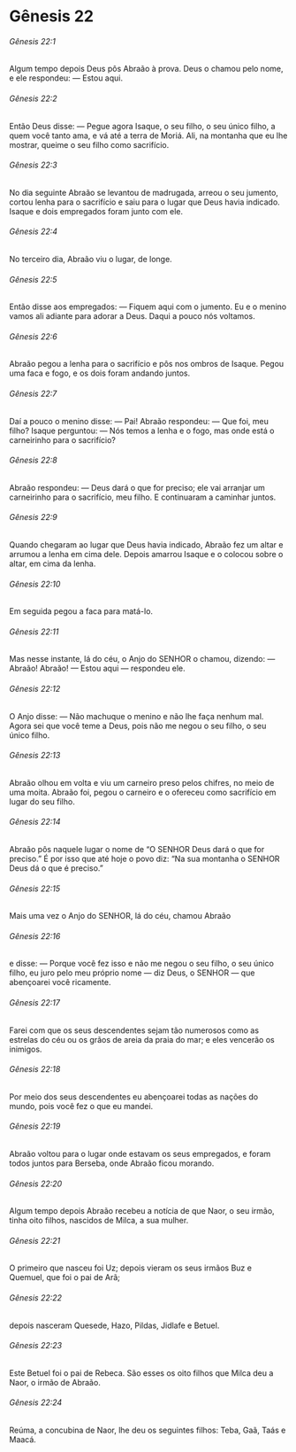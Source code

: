 # Gênesis 22

###### Gênesis 22:1

Algum tempo depois Deus pôs Abraão à prova. Deus o chamou pelo nome, e ele respondeu: — Estou aqui.

###### Gênesis 22:2

Então Deus disse: — Pegue agora Isaque, o seu filho, o seu único filho, a quem você tanto ama, e vá até a terra de Moriá. Ali, na montanha que eu lhe mostrar, queime o seu filho como sacrifício.

###### Gênesis 22:3

No dia seguinte Abraão se levantou de madrugada, arreou o seu jumento, cortou lenha para o sacrifício e saiu para o lugar que Deus havia indicado. Isaque e dois empregados foram junto com ele.

###### Gênesis 22:4

No terceiro dia, Abraão viu o lugar, de longe.

###### Gênesis 22:5

Então disse aos empregados: — Fiquem aqui com o jumento. Eu e o menino vamos ali adiante para adorar a Deus. Daqui a pouco nós voltamos.

###### Gênesis 22:6

Abraão pegou a lenha para o sacrifício e pôs nos ombros de Isaque. Pegou uma faca e fogo, e os dois foram andando juntos.

###### Gênesis 22:7

Daí a pouco o menino disse: — Pai! Abraão respondeu: — Que foi, meu filho? Isaque perguntou: — Nós temos a lenha e o fogo, mas onde está o carneirinho para o sacrifício?

###### Gênesis 22:8

Abraão respondeu: — Deus dará o que for preciso; ele vai arranjar um carneirinho para o sacrifício, meu filho. E continuaram a caminhar juntos.

###### Gênesis 22:9

Quando chegaram ao lugar que Deus havia indicado, Abraão fez um altar e arrumou a lenha em cima dele. Depois amarrou Isaque e o colocou sobre o altar, em cima da lenha.

###### Gênesis 22:10

Em seguida pegou a faca para matá-lo.

###### Gênesis 22:11

Mas nesse instante, lá do céu, o Anjo do SENHOR o chamou, dizendo: — Abraão! Abraão! — Estou aqui — respondeu ele.

###### Gênesis 22:12

O Anjo disse: — Não machuque o menino e não lhe faça nenhum mal. Agora sei que você teme a Deus, pois não me negou o seu filho, o seu único filho.

###### Gênesis 22:13

Abraão olhou em volta e viu um carneiro preso pelos chifres, no meio de uma moita. Abraão foi, pegou o carneiro e o ofereceu como sacrifício em lugar do seu filho.

###### Gênesis 22:14

Abraão pôs naquele lugar o nome de “O SENHOR Deus dará o que for preciso.” É por isso que até hoje o povo diz: “Na sua montanha o SENHOR Deus dá o que é preciso.”

###### Gênesis 22:15

Mais uma vez o Anjo do SENHOR, lá do céu, chamou Abraão

###### Gênesis 22:16

e disse: — Porque você fez isso e não me negou o seu filho, o seu único filho, eu juro pelo meu próprio nome — diz Deus, o SENHOR — que abençoarei você ricamente.

###### Gênesis 22:17

Farei com que os seus descendentes sejam tão numerosos como as estrelas do céu ou os grãos de areia da praia do mar; e eles vencerão os inimigos.

###### Gênesis 22:18

Por meio dos seus descendentes eu abençoarei todas as nações do mundo, pois você fez o que eu mandei.

###### Gênesis 22:19

Abraão voltou para o lugar onde estavam os seus empregados, e foram todos juntos para Berseba, onde Abraão ficou morando.

###### Gênesis 22:20

Algum tempo depois Abraão recebeu a notícia de que Naor, o seu irmão, tinha oito filhos, nascidos de Milca, a sua mulher.

###### Gênesis 22:21

O primeiro que nasceu foi Uz; depois vieram os seus irmãos Buz e Quemuel, que foi o pai de Arã;

###### Gênesis 22:22

depois nasceram Quesede, Hazo, Pildas, Jidlafe e Betuel.

###### Gênesis 22:23

Este Betuel foi o pai de Rebeca. São esses os oito filhos que Milca deu a Naor, o irmão de Abraão.

###### Gênesis 22:24

Reúma, a concubina de Naor, lhe deu os seguintes filhos: Teba, Gaã, Taás e Maacá.

